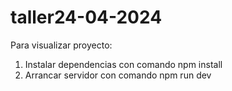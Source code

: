 # taller24-04-2024

Para visualizar proyecto:

1) Instalar dependencias con comando npm install
2) Arrancar servidor con comando npm run dev
